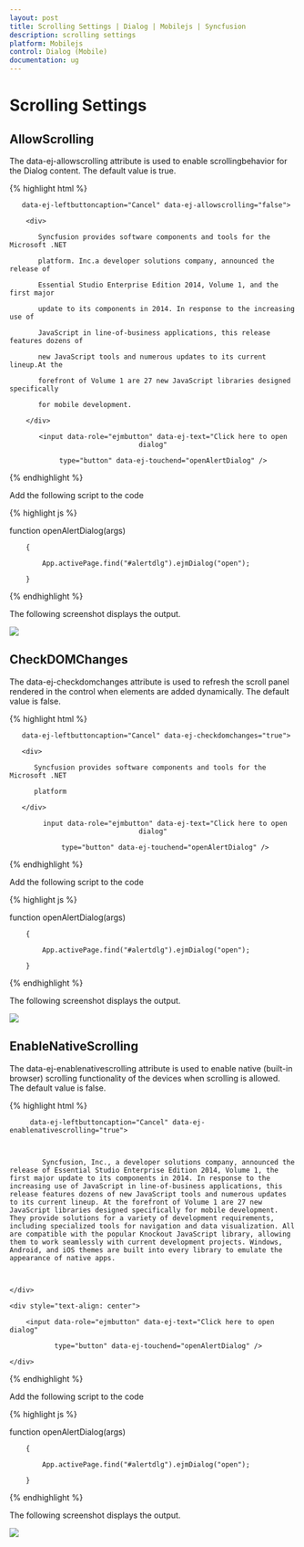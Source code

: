 ```yaml
---
layout: post
title: Scrolling Settings | Dialog | Mobilejs | Syncfusion
description: scrolling settings
platform: Mobilejs
control: Dialog (Mobile)
documentation: ug
---
```


# Scrolling Settings

## AllowScrolling

The data-ej-allowscrolling attribute is used to enable scrollingbehavior for the Dialog content. The default value is true.

{% highlight html %}



<div id="alertdlg" data-role="ejmdialog" data-ej-title="Welcome to Syncfusion"

       data-ej-leftbuttoncaption="Cancel" data-ej-allowscrolling="false">

        <div>

           Syncfusion provides software components and tools for the Microsoft .NET   

           platform. Inc.a developer solutions company, announced the release of  

           Essential Studio Enterprise Edition 2014, Volume 1, and the first major  

           update to its components in 2014. In response to the increasing use of  

           JavaScript in line-of-business applications, this release features dozens of 

           new JavaScript tools and numerous updates to its current lineup.At the 

           forefront of Volume 1 are 27 new JavaScript libraries designed specifically 

           for mobile development.

        </div>

</div>

<div style="text-align: center">

         <input data-role="ejmbutton" data-ej-text="Click here to open dialog"

         type="button" data-ej-touchend="openAlertDialog" />

</div>



{% endhighlight %}



Add the following script to the code

{% highlight js %}



function openAlertDialog(args)

        {

            App.activePage.find("#alertdlg").ejmDialog("open");

        }





{% endhighlight %}



The following screenshot displays the output.

![](Scrolling-Settings_images/Scrolling-Settings_img1.png)



## CheckDOMChanges

The data-ej-checkdomchanges attribute is used to refresh the scroll panel rendered in the control when elements are added dynamically. The default value is false.

{% highlight html %}



<div id="alertdlg" data-role="ejmdialog" data-ej-title="Welcome to Syncfusion"

       data-ej-leftbuttoncaption="Cancel" data-ej-checkdomchanges="true">

       <div>

          Syncfusion provides software components and tools for the Microsoft .NET 

          platform

       </div>

</div>

<div style="text-align: center">

          input data-role="ejmbutton" data-ej-text="Click here to open dialog"

          type="button" data-ej-touchend="openAlertDialog" />

</div>



{% endhighlight %}



Add the following script to the code

{% highlight js %}



function openAlertDialog(args)

        {

            App.activePage.find("#alertdlg").ejmDialog("open");

        }





{% endhighlight %}



The following screenshot displays the output.

![](Scrolling-Settings_images/Scrolling-Settings_img2.png)



## EnableNativeScrolling

The data-ej-enablenativescrolling attribute is used to enable native (built-in browser) scrolling functionality of the devices when scrolling is allowed. The default value is false.

{% highlight html %}



  <div id="alertdlg" data-role="ejmdialog" data-ej-title="Welcome to Syncfusion"

         data-ej-leftbuttoncaption="Cancel" data-ej-enablenativescrolling="true">



            Syncfusion, Inc., a developer solutions company, announced the release of Essential Studio Enterprise Edition 2014, Volume 1, the first major update to its components in 2014. In response to the increasing use of JavaScript in line-of-business applications, this release features dozens of new JavaScript tools and numerous updates to its current lineup. At the forefront of Volume 1 are 27 new JavaScript libraries designed specifically for mobile development. They provide solutions for a variety of development requirements, including specialized tools for navigation and data visualization. All are compatible with the popular Knockout JavaScript library, allowing them to work seamlessly with current development projects. Windows, Android, and iOS themes are built into every library to emulate the appearance of native apps.



    </div>

    <div style="text-align: center">

        <input data-role="ejmbutton" data-ej-text="Click here to open dialog"

               type="button" data-ej-touchend="openAlertDialog" />

    </div>



{% endhighlight %}



Add the following script to the code

{% highlight js %}



function openAlertDialog(args)

        {

            App.activePage.find("#alertdlg").ejmDialog("open");

        }





{% endhighlight %}



The following screenshot displays the output.

![](Scrolling-Settings_images/Scrolling-Settings_img3.png)



